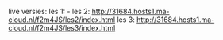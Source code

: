 live versies:
les 1: -
les 2: http://31684.hosts1.ma-cloud.nl/f2m4JS/les2/index.html
les 3: http://31684.hosts1.ma-cloud.nl/f2m4JS/les3/index.html